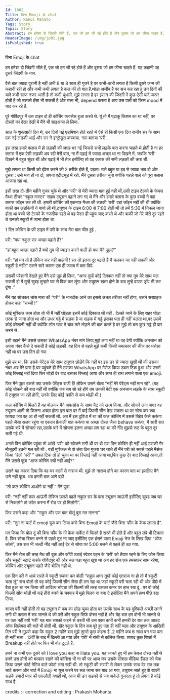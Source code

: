 ```yaml
---
Id: 1002
Title: बिना Emoji के chat
Author: Rahul Mahato
Tags: Story
Topic: Story
Abstract: हम हमेशा दो जिंदगी जीते हैं, एक जो हम जी रहे होते हैं और दूसरा जो हम जीना चाहते हैं. यह कहानी वह दूसरे जिंदगी के नाम.
HeaderImage: /img/jp01.jpg
isPublished: true
---
```

बिना Emoji के chat

हम हमेशा दो जिंदगी जीते हैं, एक जो हम जी रहे होते हैं और दूसरा जो हम जीना चाहते हैं. यह कहानी वह दूसरे जिंदगी के नाम.

वैसे बात ज्यादा पुरानी है नहीं अभी 6 या 8 साल ही गुजरे है पर कभी-कभी लगता है किसी दूसरे जन्म की कहानी रही हो और कभी कभी लगता है कल की तो बात है.थोड़ा अजीब है पर सच कह रहा हूं उन दिनों की यादें कभी साफ नजर आती है तो कभी धुंधली. मुझे लगता है हर इंसान की जिंदगी में कुछ ऐसी यादें जरूर होती है जो उसको हॅसा भी सकती है और रुला भी, depend करता है आप उस पलों को किस mood में याद कर रहे है.


पूरे गोविंदपुर  मैं उस टाइम दो ही कोचिंग क्लासेस हुआ करते थे. यूं तो मैं पढ़ाकू किशम का था नहीं, पर दोस्तों का देखा देखी में मैंने भी साइअन्स ले लिया.


साल के शुरूआती दिन थे, उन दिनों नई एडमिशन होते रहते थे ऐसे ही किसी एक दिन राजीव सर के साथ एक नई लड़की आई और सर ने इन्ट्रोडूस करवाया. नाम बताया 'परी'.


इस तरह हमारे क्लास में हो लड़की की जगह भर गई जिससे सभी लड़के बात करना चाहते थे.होती है ना हर क्लास में एक ऐसी लड़की अब रही मेरी बात, ना मैं पढ़ाई में ज्यादा अच्छा था ना दिखने में.  जबकि 'परी' दिखने में बहुत सुंदर थी और पढ़ाई में भी तेज इसीलिए तो वह क्लास की सभी लड़कों की क्रश थी.

मुझे लगता था किसी को इंप्रेस करने की 2 तरीके होते हैं, पहला:  उसे बहुत या हद से ज्यादा भाव दो और दूसरा : उसे भाव ही ना दो, अपना एटीट्यूड में रहो. मैंने दूसरा तरीका चुना क्योंकि पहले वाले को पूरा  क्लास आजमा रहा था.


इसी तरह दो-तीन महीने गुजर चुके थे और 'परी' से मेरी ज्यादा बात हुई नहीं थी,उसी टाइम टेल्को के फेमस मैथ्स टीचर 'नकुल मास्टर' साहब ट्यूशन पढ़ाने लग गए थे मैंने और हमारे क्लास के कुछ बच्चों ने वहां क्लास जॉइन कर ली थी. हमारी कोचिंग की एकमात्र मैथ्स की लड़की 'परी' वहां जॉइन नहीं की थी क्योंकि बाकी सब लड़कियों ने बायो ली थी,ट्यूशन के टाइम 6:00 से 7:00 होती थी तो हमें 5:30 में निकल जाना होता था बच्चे जो टेल्को के नजदीक रहते थे वह पैदल ही पहुंच जाए करते थे और बाकी जो मेरे जैसे दूर रहते थे उनको स्कूटी में जाना होता था. 

1 दिन कोचिंग के फ्री टाइम में परी के साथ मेरा बात चीत हुई .

परी: “क्या नकुल सर अच्छा पढ़ाते हैं?”

“हां बहुत अच्छा पढ़ाते हैं क्यों तुम भी ज्वाइन करने वाली हो क्या मैंने पूछा?”

परी: “हां मन तो है लेकिन कर नहीं पाऊंगी ! सर तो इतना दूर पढ़ाते हैं मैं चलकर जा नहीं सकती और स्कूटी हे नहीं!”
उसने सारे कारण एक ही जवाब में बता दिये.

उसकी परेशानी देखते हुए मैंने उसे पूछ ही लिया,‌ “अगर तुम्हें कोई दिक्कत नहीं तो क्या तुम मेरे साथ चल सकती हो मैं तुम्हें सुबह तुम्हारे घर से पिक कर लूंगा और ट्यूशन खत्म होने के बाद तुम्हें वापस ड्रॉप भी कर दूंगा .”

मैंने यह सोचकर चांस मारा की “परी” के नजदीक आने का इससे अच्छा तरीका नहीं  होगा, उसने सरप्राइज होकर कहां “सच्ची !”

कोई मुश्किल काम होता तो भी मैं नहीं छोड़ता इसमें कोई दिक्कत थी नहीं . टेल्को जाने के लिए राहर घोड़ा तरफ से जाना होता था और उधर गड्ढे में सड़क है  या सड़क में गड्ढे इसका पता ही नहीं चलता था,पर उसमें कोई परेशानी नहीं थी क्योंकि लोग प्यार में चांद तारे तोड़ने की बात करते है पर मुझे तो बस कुछ गड्ढे ही पार करने थे .

इसी बहाने मैंने उससे उसका WhatsApp नंबर मांग लिया,मुझे लगा नहीं था वह देगी क्योंकि अनजान को अपना नंबर कैसे दे सकती है कोई लड़की .वह दिन से पहले मुझे कभी किसी चमत्कार की चीज पर भरोसा नहीं था पर उस दिन हो गया

मुझे डर था, कि उसके पेरेंट्स मेरे साथ ट्यूशन छोड़ेंगे कि नहीं पर इस डर से ज्यादा खुशी थी की उसका नंबर अब मेरे पास है.घर पहुंचते ही मैंने उसका WhatsApp पर मैसेज किया डबल टिक हुआ और उसमें कोई रिप्लाई नहीं दिया फिर थोड़ी देर बाद उसका रिप्लाई आया और साथ ही हाथ लगाने वाला एक emoji.

फिर मैंने पूछा उससे क्या उसके पेरेंट्स राजी हैं! लेकिन उसने बोला “नहीं मेरे पेरेंट्स नहीं मान रहे”. 
(यह कोई चोकने की बात नहीं थी क्योंकि जब सब सो रहे होंगे तब उनकी बेटी एक अनजान लड़के के साथ स्कूटी में ट्यूशन जा रही होगी, उनके लिए कोई क्रांति से कम थोड़ी थी )

कल कोचिंग में मिलते हैं यह बोलकर मैंने अफसोस के साथ चैट को खत्म किया. और सोचने लगा अगर वह टयूशन आती तो कितना अच्छा होता इस बात पर  मैं कई फिल्मी सीन देख सकता था पर सोच कर क्या फायदा जब वह आ ही नहीं सकती थी. अब मैं इस दुविधा में था की कल कोचिंग में उससे बिहेव कैसे करूंगा पहले जैसा अलग रहूंगा या  एकदम फ्रेंकली बात करूंगा या अच्छा दोस्त जैसा behave करूंगा, मैं सारी रात उसके बारे में सोचता रहा,उसके बारे में सोचना इतना अच्छा लग रहा था की नींद मुझसे रूठ के बहुत दूर चली गई थी.

अगले दिन कोचिंग पहुंचा तो आंखें ‘परी’ को खोजने लगी थी पर वो उस दिन कोचिंग ही नहीं आई उसकी गैर मौजूदगी इतनी गल रही थी . बड़ी मुश्किल से वो लंबा दिन गुजरा घर जाते ही मैंने  परी को सबसे पहले मैसेज किया “हेलो ‘परी’ ” डबल टिक तो हो चुका था पर रिप्लाई नहीं आया था,फिर कुछ देर बाद रिप्लाई आया,तो मैंने उससे पूछा “आज कोचिंग क्यों नहीं आई?”

उसने यह कारण दिया कि वह घर वालों से नाराज थी. मुझे तो नाराज होने का कारण पता था इसलिए मैंने उसे नहीं पूछा. अब हमारी बात आगे बढ़ी

“तो कल कोचिंग आओगे या नहीं ” मैंने पूछा.

परी: “नहीं नहीं  कल आऊंगी लेकिन उससे पहले नकुल सर के पास ट्यूशन जाऊंगी इसीलिए सुबह जब घर से निकलोगे तो कॉल करना मैं रोड पर ही मिलोगी”.

फिर उसने कहा और “राहुल और एक बात बोलूं बुरा मत मानना”

परी: “तुम ना चार्ट में emoji यूज कर लिया करो बिना Emoji के चार्ट जैसे बिना क्रीम के केक लगता है”.

मन किया कि  बोल दूं की बिना क्रीम के भी केक मार्केट में मिलते हैं सस्ते भी होते हैं और बहुत लंबे भी टिकता है. फिर सोचा रिश्ता बनने से पहले टूट ना जाए इसीलिए एक हंसने वाला Emoji भेज के लिख दिया “ऑफ कोर्स”, उस रात भी जल्दी नींद नहीं आई देर से सोया पर 5:00 बजने से पहले ही उठ गया.

फिर मैंने रोज की तरह मैथ की बुक और कॉपी उठाई स्वेटर पहन के ‘परी’ को तैयार रहने के लिए फोन किया और स्कूटी स्टार्ट करके गोविंदपुर की ओर चल पड़ा बहुत खुश था अब हर रोज एक हमसफ़र साथ रहेगा, कोचिंग और ट्यूशन पहले जैसे बोरिंग नहीं थे.

एक दिन परी ने आधे रास्ते में स्कूटी रुकवा कर बोली “राहुल अगर तुम्हें कोई एतराज ना हो तो मैं स्कूटी चला लूं”  सच बोलो तो वह कोई फिल्मी सीन जैसा ही लग रहा था.जहां स्कूटी  परी चला रही थी और पीछे में बैठा हुआ था मन  किया की  आदित्य चोपड़ा की फिल्मों की तरह उसका कमर पर हाथ रख दूं . पर वो कोई  फिल्मी सीन थोड़ी थी कई हीरो बनने के चक्कर में मुझे विलन ना बना दे  इसीलिए  मैंने अपने हाथ पीछे रख लिया.

शायद परी नहीं होती तो वह ट्यूशन में कब का छोड़ चुका होता पर उसके साथ के  यह मुश्किलें  अच्छी लगने लगी थी क्लास में सब जानते थे की परी और राहुल सिर्फ दोस्त नहीं है और येह बात हम दोनों भी जानते थे पर पता नहीं क्यों ‘परी’ यह बात सबको कहने से डरती थी उस वक़्त कभी कभी हमारी देर रात तक आउट ऑफ सिलेबस की बातें भी होती थी.
खैर स्कूल के दिन कब पूरे हुए पता ही नहीं चला और ट्यूशन के आखिरी दिन परी ने मुझसे कहा कि राहुल 2 महीने बाद मुझे तुमसे कुछ कहना है .2 महीने  कब 6 साल बन गया पता ही नहीं चला . 12वीं के बाद मैं दिल्ली आ गया और ‘परी’ ने रांची से कॉलेज किया. शायद कुछ रिश्तों में Breakup नहीं होते पर फिर भी वोह टूटते हैं.

हमने ना कभी एक दूसरे को I love you कहा ना Hate you. यह जानते हुए भी हम केवल दोस्त नहीं थे हमने उस होनी को बरकार रखने की कोशिश भी ना की पर आज जब उसके सोशल मीडिया हैंडल को चेक किया उसने कोर्ट मेरिज वाले फोटो लगा रखी थी.  तो  स्कूटी की सवारी से लेकर उसके साथ देर रात तक चार्ट करना और चार्ट में Emoji ना यूज करने पर रूठ जाना सब याद आ गया, ट्यूशन जाते हुए वो खाली सड़कें हमारी प्यार की एकलौती गवाही थी, आज भी उन सड़कों से जब अकेले गुजरता  हूं तो लगता है कोई साथ है.


credits :- 
correction and editing : Prakash Mohanta
